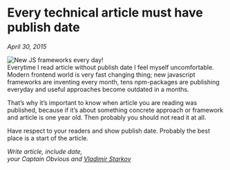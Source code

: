# Every technical article must have publish date

_April 30, 2015_

![New JS frameworks every day!](https://i.imgur.com/JrXX7wT.jpg)  
Everytime I read article without publish date I feel myself uncomfortable.
Modern frontend world is very fast changing thing; new javascript frameworks
are inventing every month, tens npm-packages are publishing everyday and useful
approaches become outdated in a months.

That’s why it’s important to know when article you are reading was published,
because if it’s about something concrete approach or framework and article is
one year old. Then probably you should not read it at all.

Have respect to your readers and show publish date. Probably the best place
is a start of the article.

_Write article, include date,  
your Captain Obvious and [Vladimir Starkov](https://iamstarkov.com/)_
